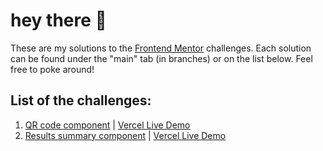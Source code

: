 # hey there :wave: 

These are my solutions to the [Frontend Mentor](https://www.frontendmentor.io) challenges. Each solution can be found under the "main" tab (in branches) or on the list below. Feel free to poke around!

## List of the challenges:

 1. [QR code component](https://github.com/met3usz/Frontend-Mentor/tree/qr-code) | [Vercel Live Demo](https://qr-code-met3usz.vercel.app/)
 2. [Results summary component](https://github.com/met3usz/Frontend-Mentor/tree/results-summary) | [Vercel Live Demo](https://results-summary-met3usz.vercel.app/)
